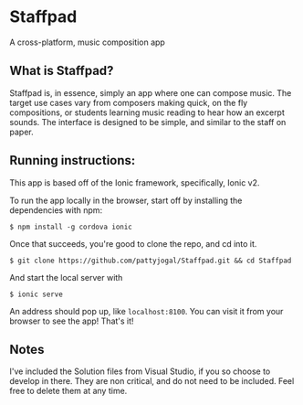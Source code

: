 # Staffpad
A cross-platform, music composition app

## What is Staffpad?

Staffpad is, in essence, simply an app where one can compose music. The target use cases vary from composers making quick, on the fly compositions, 
or students learning music reading to hear how an excerpt sounds. The interface is designed to be simple, and similar to the staff
on paper.

## Running instructions:

This app is based off of the Ionic framework, specifically, Ionic v2.

To run the app locally in the browser, start off by installing the dependencies with npm:

    $ npm install -g cordova ionic

Once that succeeds, you're good to clone the repo, and cd into it.

    $ git clone https://github.com/pattyjogal/Staffpad.git && cd Staffpad
    
And start the local server with

    $ ionic serve
    
An address should pop up, like `localhost:8100`. You can visit it from your browser to see the app! That's it!

## Notes

I've included the Solution files from Visual Studio, if you so choose to develop in there. They are non critical, and do not need to be included. Feel free to delete them at any time.
